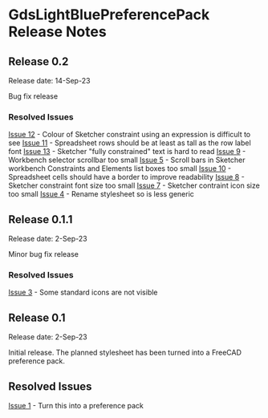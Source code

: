 # GdsLightBluePreferencePack Release Notes

## Release 0.2
Release date: 14-Sep-23

Bug fix release

### Resolved Issues
[Issue 12](https://github.com/glassondesignstudio/GdsLightBlue/issues/12) - Colour of Sketcher constraint using an expression is difficult to see
[Issue 11](https://github.com/glassondesignstudio/GdsLightBlue/issues/11) - Spreadsheet rows should be at least as tall as the row label font
[Issue 13](https://github.com/glassondesignstudio/GdsLightBlue/issues/13) - Sketcher "fully constrained" text is hard to read
[Issue 9](https://github.com/glassondesignstudio/GdsLightBlue/issues/9) - Workbench selector scrollbar too small
[Issue 5](https://github.com/glassondesignstudio/GdsLightBlue/issues/5) - Scroll bars in Sketcher workbench Constraints and Elements list boxes too small
[Issue 10](https://github.com/glassondesignstudio/GdsLightBlue/issues/10) - Spreadsheet cells should have a border to improve readability
[Issue 8](https://github.com/glassondesignstudio/GdsLightBlue/issues/8) - Sketcher constraint font size too small
[Issue 7](https://github.com/glassondesignstudio/GdsLightBlue/issues/7) - Sketcher contraint icon size too small
[Issue 4](https://github.com/glassondesignstudio/GdsLightBlue/issues/4) - Rename stylesheet so is less generic

## Release 0.1.1
Release date: 2-Sep-23

Minor bug fix release

### Resolved Issues
[Issue 3](https://github.com/glassondesignstudio/FreeCAD-stylesheet/issues/3) - Some standard icons are not visible

## Release 0.1
Release date: 2-Sep-23

Initial release. The planned stylesheet has been turned into a FreeCAD preference pack.

## Resolved Issues
[Issue 1](https://github.com/glassondesignstudio/FreeCAD-stylesheet/issues/1) - Turn this into a preference pack
